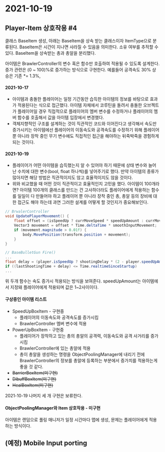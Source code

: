 # 2021-10-19

## Player-Item 상호작용 #4

클래스 BaseItem 생성, 아래는 BaseItem을 상속 받는 클래스이자 ItemType으로 분류된다. BaseItem은 시간이 지나면 사라질 수 있음을 의미한다. 소유 여부를 추적할 수 있다. BaseItem을 상속받는 총과 총알을 분리했다.

아이템은 BrawlerController의 변수 혹은 함수만 호출하여 적용될 수 있도록 설계한다. 증가 관련은 (0 ~ 100)%로 증가하는 방식으로 구현한다. 예를들어 공격속도 30% 상승은 기존 *= 1.3%, 

#### 2021-10-17

- 아이템과 충돌한 플레이어는 일정 기간동안 습득한 아이템의 정보를 바탕으로 효과가 적용된다는 식으로 접근했다. 아이템 자체에서 코루틴을 돌려서 충돌한 오브젝트가 플레이어일 경우 직접적으로 플레이어의 멤버 변수를 수정하거나 플레이어의 멤버 함수를 호출해서 값을 아이템 입장에서 변경했다.
- 객체지향적인 구조를 설계하는 것이 직관적인 코드와 이어진다고 생각해서 속도만 증가시키는 아이템에선 플레이어의 이동속도와 공격속도를 수정하기 위해 플레이어 뿐 아니라 장착 중인 무기 변수에도 직접적인 접근을 해야하는 뒤죽박죽을 경험하게 되는 것이다.

#### 2021-10-19

- 플레이어가 어떤 아이템을 습득했는지 알 수 있어야 하기 때문에 상태 변수와 늘어난 수치에 대한 변수(bool, float 하나씩)를 넣어주기로 했다. 만약 아이템의 종류가 많아지면 해당 방법은 직관적이지도 않고 효율적이지도 않을 것이다. 
- 위와 비교했을 때 어떤 것이 직관적이고 효율적인지 고민을 했다. 아이템이 100개라면? 아이템 100개의 클래스를 만드는 건 고사하더라도 플레이어에게 적용하는 함수를 일일이 다 만들어야 하고 플레이어 뿐 아니라 장착 중인 총, 총알 등의 장비에 대한 접근도 해야 하는데 과연 그러한 설계를 어떻게 할 것인지가 중요해보인다.

```c#
// BrwalerController
void UpdatePlayerMovement() {
	float offset = (isSpeedUp ? currMoveSpeed * speedUpAmount : currMoveSpeed);
	Vector3 movement = offset * Time.deltaTime * smoothInputMovement;
	if (movement.magnitude > 0.01f) {
		body.MovePosition(transform.position + movement);
	}
}
```

```C#
// BaseBulletGun Fire()
...
float delay = (player.isSpeedUp ? shootingDelay * (2 - player.speedUpAmount) : shootingDelay);
if ((lastShootingTime + delay) <= Time.realtimeSinceStartup)
...
```

위 두개 함수는 속도 증가시 적용되는 방식을 보여준다. speedUpAmount는 아이템에서 지정돼 플레이어에게 적용되며 값은 1~2사이이다. 





#### 구상중인 아이템 리스트

- SpeedUpBoxItem - 구현중
  - 플레이어의 이동속도와 공격속도를 증가시킴 
  - BrawlerController 멤버 변수에 적용
- PowerUpBoxItem - 구현중
  - 플레이어가 장착하고 있는 총의 총알의 공격력, 이동속도와 공격 사거리를 증가시킴 
  - BrawlerController에 있는 총알에 적용
  - 총이 총알을 생성하는 명령을 ObjectPoolingManager에 내리기 전에 BrawlerController의 정보를 총알에 등록하는 부분에서 증가치를 적용하는게 좋을 것 같다.
- ~~BarrierBoxItem(미구현)~~
- ~~DibuffBoxItem(미구현)~~
- ~~HealBoxItem(미구현)~~

2021-10-19 나머지 세 개 구현은 보류한다.



#### ObjectPoolingManager와 Item 상호작용 - 미구현

아이템은 랜덤으로 풀링 매니저가 일정 시간마다 맵에 생성, 문제는 플레이어에게 적용하는 방식이다.



## (예정) Mobile Input porting
